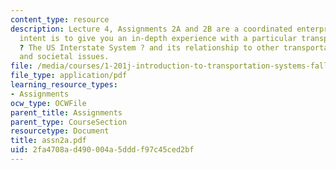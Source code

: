 ```yaml
---
content_type: resource
description: Lecture 4, Assignments 2A and 2B are a coordinated enterprise. The overall
  intent is to give you an in-depth experience with a particular transportation concept
  ? The US Interstate System ? and its relationship to other transportation systems
  and societal issues.
file: /media/courses/1-201j-introduction-to-transportation-systems-fall-2006/2fa4708ad490004a5dddf97c45ced2bf_assn2a.pdf
file_type: application/pdf
learning_resource_types:
- Assignments
ocw_type: OCWFile
parent_title: Assignments
parent_type: CourseSection
resourcetype: Document
title: assn2a.pdf
uid: 2fa4708a-d490-004a-5ddd-f97c45ced2bf
---
```

